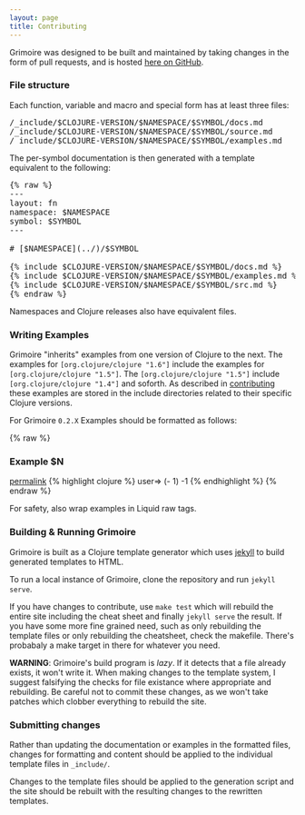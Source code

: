 ```yaml
---
layout: page
title: Contributing
---
```


Grimoire was designed to be built and maintained by taking changes in
the form of pull requests, and is hosted
[here on GitHub](https://github.com/arrdem/grimoire).

### File structure

Each function, variable and macro and special form has at least three
files:

<pre>
/_include/$CLOJURE-VERSION/$NAMESPACE/$SYMBOL/docs.md
/_include/$CLOJURE-VERSION/$NAMESPACE/$SYMBOL/source.md
/_include/$CLOJURE-VERSION/$NAMESPACE/$SYMBOL/examples.md
</pre>

The per-symbol documentation is then generated with a template
equivalent to the following:

<pre>
{% raw %}
---
layout: fn
namespace: $NAMESPACE
symbol: $SYMBOL
---

# [$NAMESPACE](../)/$SYMBOL

{% include $CLOJURE-VERSION/$NAMESPACE/$SYMBOL/docs.md %}
{% include $CLOJURE-VERSION/$NAMESPACE/$SYMBOL/examples.md %}
{% include $CLOJURE-VERSION/$NAMESPACE/$SYMBOL/src.md %}
{% endraw %}
</pre>

Namespaces and Clojure releases also have equivalent files.

### Writing Examples

Grimoire "inherits" examples from one version of Clojure to the
next. The examples for `[org.clojure/clojure "1.6"]` include the
examples for `[org.clojure/clojure "1.5"]`. The
`[org.clojure/clojure "1.5"]` include `[org.clojure/clojure "1.4"]`
and soforth. As described in [contributing](contributing.md) these
examples are stored in the include directories related to their
specific Clojure versions.

For Grimoire `0.2.X` Examples should be formatted as follows:

{% raw %}
### Example $N
[permalink](#example-$N)
{% highlight clojure %}
user=> (- 1)
-1
{% endhighlight %}
{% endraw %}

For safety, also wrap examples in Liquid raw tags.

### Building & Running Grimoire

Grimoire is built as a Clojure template generator which uses
[jekyll](http://jekyllrb.com/) to build generated templates to HTML.

To run a local instance of Grimoire, clone the repository and run
`jekyll serve`.

If you have changes to contribute, use `make test` which will rebuild
the entire site including the cheat sheet and finally `jekyll serve`
the result. If you have some more fine grained need, such as only
rebuilding the template files or only rebuilding the cheatsheet, check
the makefile. There's probabaly a make target in there for whatever
you need.

**WARNING**: Grimoire's build program is _lazy_. If it detects that a
file already exists, it won't write it. When making changes to the
template system, I suggest falsifying the checks for file existance
where appropriate and rebuilding. Be careful not to commit these
changes, as we won't take patches which clobber everything to rebuild
the site.

### Submitting changes

Rather than updating the documentation or examples in the formatted
files, changes for formatting and content should be applied to the
individual template files in `_include/`.

Changes to the template files should be applied to the generation
script and the site should be rebuilt with the resulting changes to
the rewritten templates.
